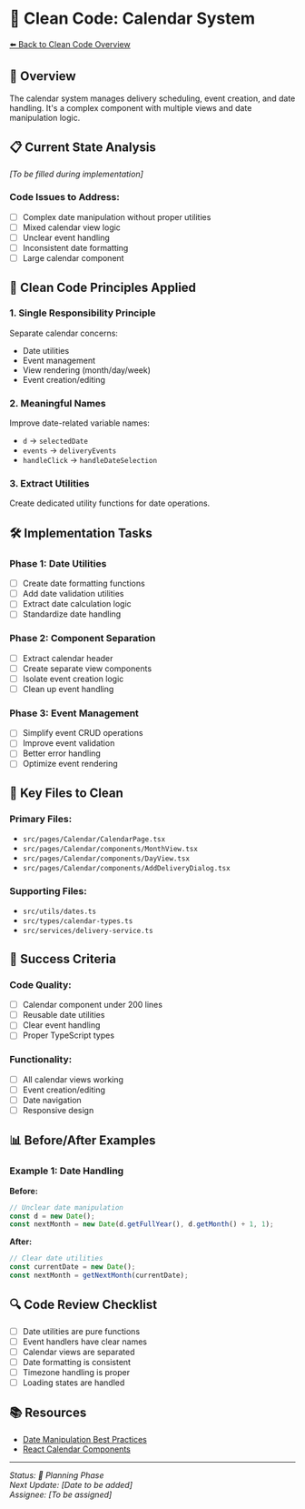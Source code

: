 # 📅 Clean Code: Calendar System
[⬅️ Back to Clean Code Overview](./clean-code.md)

## 🎯 Overview
The calendar system manages delivery scheduling, event creation, and date handling. It's a complex component with multiple views and date manipulation logic.

## 📋 Current State Analysis
*[To be filled during implementation]*

### Code Issues to Address:
- [ ] Complex date manipulation without proper utilities
- [ ] Mixed calendar view logic
- [ ] Unclear event handling
- [ ] Inconsistent date formatting
- [ ] Large calendar component

## 🧹 Clean Code Principles Applied

### 1. **Single Responsibility Principle**
Separate calendar concerns:
- Date utilities
- Event management
- View rendering (month/day/week)
- Event creation/editing

### 2. **Meaningful Names**
Improve date-related variable names:
- `d` → `selectedDate`
- `events` → `deliveryEvents`
- `handleClick` → `handleDateSelection`

### 3. **Extract Utilities**
Create dedicated utility functions for date operations.

## 🛠️ Implementation Tasks

### Phase 1: Date Utilities
- [ ] Create date formatting functions
- [ ] Add date validation utilities
- [ ] Extract date calculation logic
- [ ] Standardize date handling

### Phase 2: Component Separation
- [ ] Extract calendar header
- [ ] Create separate view components
- [ ] Isolate event creation logic
- [ ] Clean up event handling

### Phase 3: Event Management
- [ ] Simplify event CRUD operations
- [ ] Improve event validation
- [ ] Better error handling
- [ ] Optimize event rendering

## 📝 Key Files to Clean

### Primary Files:
- `src/pages/Calendar/CalendarPage.tsx`
- `src/pages/Calendar/components/MonthView.tsx`
- `src/pages/Calendar/components/DayView.tsx`
- `src/pages/Calendar/components/AddDeliveryDialog.tsx`

### Supporting Files:
- `src/utils/dates.ts`
- `src/types/calendar-types.ts`
- `src/services/delivery-service.ts`

## 🎯 Success Criteria

### Code Quality:
- [ ] Calendar component under 200 lines
- [ ] Reusable date utilities
- [ ] Clear event handling
- [ ] Proper TypeScript types

### Functionality:
- [ ] All calendar views working
- [ ] Event creation/editing
- [ ] Date navigation
- [ ] Responsive design

## 📊 Before/After Examples

### Example 1: Date Handling
**Before:**
```typescript
// Unclear date manipulation
const d = new Date();
const nextMonth = new Date(d.getFullYear(), d.getMonth() + 1, 1);
```

**After:**
```typescript
// Clear date utilities
const currentDate = new Date();
const nextMonth = getNextMonth(currentDate);
```

## 🔍 Code Review Checklist

- [ ] Date utilities are pure functions
- [ ] Event handlers have clear names
- [ ] Calendar views are separated
- [ ] Date formatting is consistent
- [ ] Timezone handling is proper
- [ ] Loading states are handled

## 📚 Resources

- [Date Manipulation Best Practices](https://developer.mozilla.org/en-US/docs/Web/JavaScript/Reference/Global_Objects/Date)
- [React Calendar Components](https://react.dev/learn/conditional-rendering)

---

*Status: 🚧 Planning Phase*  
*Next Update: [Date to be added]*  
*Assignee: [To be assigned]*
